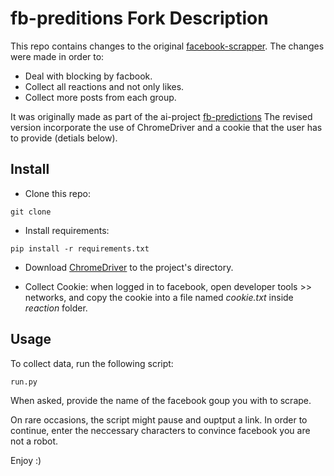 # fb-preditions Fork Description

This repo contains changes to the original [facebook-scrapper](https://github.com/kevinzg/facebook-scraper).
The changes were made in order to:
* Deal with blocking by facbook.
* Collect all reactions and not only likes.
* Collect more posts from each group.

It was originally made as part of the ai-project [fb-predictions]()
The revised version incorporate the use of ChromeDriver and a cookie that the user has to provide (detials below).

## Install
* Clone this repo:
```
git clone 
```

* Install requirements:
```
pip install -r requirements.txt
```

* Download [ChromeDriver](https://chromedriver.chromium.org/downloads) to the project's directory.

* Collect Cookie: when logged in to facebook, open developer tools >> networks, and copy the cookie into a file named *cookie.txt* inside *reaction* folder.


## Usage
To collect data, run the following script:
```
run.py
```
When asked, provide the name of the facebook goup you with to scrape. 

On rare occasions, the script might pause and ouptput a link. In order to continue, enter the neccessary characters to convince facebook you are not a robot.

Enjoy :)
